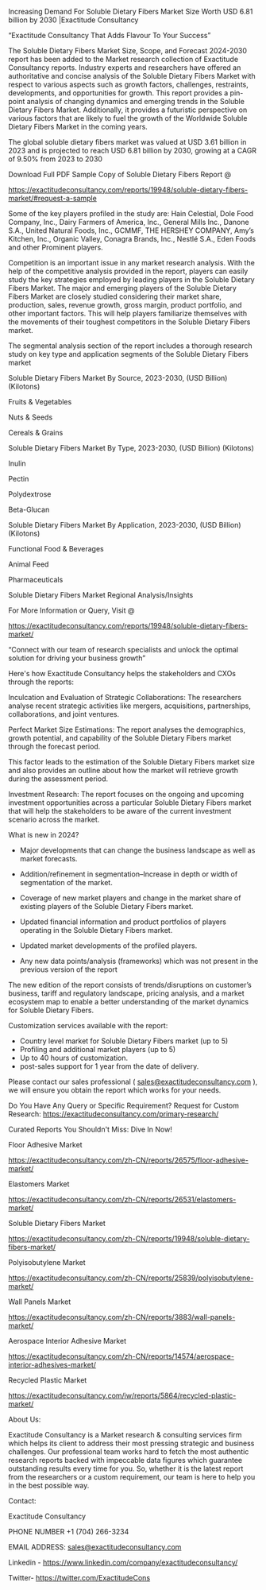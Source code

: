 Increasing Demand For Soluble Dietary Fibers Market Size Worth USD 6.81 billion by 2030 |Exactitude Consultancy

“Exactitude Consultancy That Adds Flavour To Your Success”

The Soluble Dietary Fibers Market Size, Scope, and Forecast 2024-2030 report has been added to the Market research collection of Exactitude Consultancy reports. Industry experts and researchers have offered an authoritative and concise analysis of the Soluble Dietary Fibers Market with respect to various aspects such as growth factors, challenges, restraints, developments, and opportunities for growth. This report provides a pin-point analysis of changing dynamics and emerging trends in the Soluble Dietary Fibers Market. Additionally, it provides a futuristic perspective on various factors that are likely to fuel the growth of the Worldwide Soluble Dietary Fibers Market in the coming years.

The global soluble dietary fibers market was valued at USD 3.61 billion in 2023 and is projected to reach USD 6.81 billion by 2030, growing at a CAGR of 9.50% from 2023 to 2030

Download Full PDF Sample Copy of Soluble Dietary Fibers Report @

https://exactitudeconsultancy.com/reports/19948/soluble-dietary-fibers-market/#request-a-sample

Some of the key players profiled in the study are: Hain Celestial, Dole Food Company, Inc., Dairy Farmers of America, Inc., General Mills Inc., Danone S.A., United Natural Foods, Inc., GCMMF, THE HERSHEY COMPANY, Amy’s Kitchen, Inc., Organic Valley, Conagra Brands, Inc., Nestlé S.A., Eden Foods and other Prominent players.

Competition is an important issue in any market research analysis. With the help of the competitive analysis provided in the report, players can easily study the key strategies employed by leading players in the Soluble Dietary Fibers Market. The major and emerging players of the Soluble Dietary Fibers Market are closely studied considering their market share, production, sales, revenue growth, gross margin, product portfolio, and other important factors. This will help players familiarize themselves with the movements of their toughest competitors in the Soluble Dietary Fibers market.

The segmental analysis section of the report includes a thorough research study on key type and application segments of the Soluble Dietary Fibers market

Soluble Dietary Fibers Market By Source, 2023-2030, (USD Billion) (Kilotons)

Fruits & Vegetables

Nuts & Seeds

Cereals & Grains

Soluble Dietary Fibers Market By Type, 2023-2030, (USD Billion) (Kilotons)

Inulin

Pectin

Polydextrose

Beta-Glucan

Soluble Dietary Fibers Market By Application, 2023-2030, (USD Billion) (Kilotons)

Functional Food & Beverages

Animal Feed

Pharmaceuticals

Soluble Dietary Fibers Market Regional Analysis/Insights

For More Information or Query, Visit @

https://exactitudeconsultancy.com/reports/19948/soluble-dietary-fibers-market/

“Connect with our team of research specialists and unlock the optimal solution for driving your business growth”

Here's how Exactitude Consultancy helps the stakeholders and CXOs through the reports:

Inculcation and Evaluation of Strategic Collaborations: The researchers analyse recent strategic activities like mergers, acquisitions, partnerships, collaborations, and joint ventures.

Perfect Market Size Estimations: The report analyses the demographics, growth potential, and capability of the Soluble Dietary Fibers market through the forecast period.

This factor leads to the estimation of the Soluble Dietary Fibers market size and also provides an outline about how the market will retrieve growth during the assessment period.

Investment Research: The report focuses on the ongoing and upcoming investment opportunities across a particular Soluble Dietary Fibers market that will help the stakeholders to be aware of the current investment scenario across the market.

What is new in 2024?

- Major developments that can change the business landscape as well as market forecasts.

- Addition/refinement in segmentation–Increase in depth or width of segmentation of the market.

- Coverage of new market players and change in the market share of existing players of the Soluble Dietary Fibers market.

- Updated financial information and product portfolios of players operating in the Soluble Dietary Fibers  market.

- Updated market developments of the profiled players.

- Any new data points/analysis (frameworks) which was not present in the previous version of the report

The new edition of the report consists of trends/disruptions on customer’s business, tariff and regulatory landscape, pricing analysis, and a market ecosystem map to enable a better understanding of the market dynamics for Soluble Dietary Fibers.

Customization services available with the report:

- Country level market for Soluble Dietary Fibers market (up to 5)
- Profiling and additional market players (up to 5)
- Up to 40 hours of customization.
- post-sales support for 1 year from the date of delivery.

Please contact our sales professional ( sales@exactitudeconsultancy.com ),  we will ensure you obtain the report which works for your needs.

Do You Have Any Query or Specific Requirement? Request for Custom Research: https://exactitudeconsultancy.com/primary-research/

Curated Reports You Shouldn't Miss: Dive In Now!

Floor Adhesive Market

https://exactitudeconsultancy.com/zh-CN/reports/26575/floor-adhesive-market/

Elastomers Market

https://exactitudeconsultancy.com/zh-CN/reports/26531/elastomers-market/

Soluble Dietary Fibers Market

https://exactitudeconsultancy.com/zh-CN/reports/19948/soluble-dietary-fibers-market/

Polyisobutylene Market

https://exactitudeconsultancy.com/zh-CN/reports/25839/polyisobutylene-market/

Wall Panels Market

https://exactitudeconsultancy.com/zh-CN/reports/3883/wall-panels-market/

Aerospace Interior Adhesive Market

https://exactitudeconsultancy.com/zh-CN/reports/14574/aerospace-interior-adhesives-market/

Recycled Plastic Market

https://exactitudeconsultancy.com/iw/reports/5864/recycled-plastic-market/

About Us:

Exactitude Consultancy is a Market research & consulting services firm which helps its client to address their most pressing strategic and business challenges. Our professional team works hard to fetch the most authentic research reports backed with impeccable data figures which guarantee outstanding results every time for you. So, whether it is the latest report from the researchers or a custom requirement, our team is here to help you in the best possible way.

Contact:

Exactitude Consultancy

PHONE NUMBER +1 (704) 266-3234

EMAIL ADDRESS: sales@exactitudeconsultancy.com

Linkedin - https://www.linkedin.com/company/exactitudeconsultancy/

Twitter- https://twitter.com/ExactitudeCons



